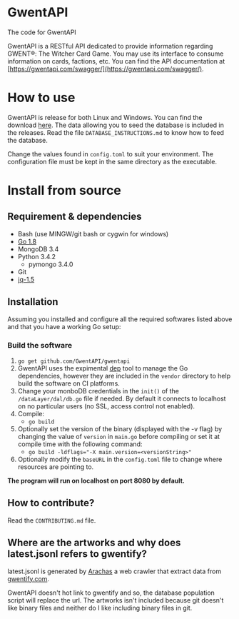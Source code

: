 # GwentAPI
The code for GwentAPI

GwentAPI is a RESTful API dedicated to provide information regarding GWENT®: The Witcher Card Game. You may use its interface to consume information on cards, factions, etc. You can find the API documentation at [https://gwentapi.com/swagger/](https://gwentapi.com/swagger/).


# How to use

GwentAPI is release for both Linux and Windows. You can find the download [here](https://github.com/GwentAPI/gwentapi/releases).
The data allowing you to seed the database is included in the releases. Read the file ``DATABASE_INSTRUCTIONS.md`` to know how to feed the database.

Change the values found in ``config.toml`` to suit your environment. The configuration file must be kept in the same directory as the executable. 


# Install from source

## Requirement & dependencies

* Bash (use MINGW/git bash or cygwin for windows)
* [Go 1.8](https://golang.org/dl/)
* MongoDB 3.4
* Python 3.4.2
    * pymongo 3.4.0
* Git
* [jq-1.5](https://stedolan.github.io/jq/)

## Installation

Assuming you installed and configure all the required softwares listed above and that you have a working Go setup:

### Build the software
1. ``go get github.com/GwentAPI/gwentapi``
3. GwentAPI uses the expimental [dep](https://github.com/golang/dep) tool to manage the Go dependencies, however they are included in the ``vendor`` directory to help build the software on CI platforms.
4. Change your monboDB credentials in the ``init()`` of the ``/dataLayer/dal/db.go`` file if needed. By default it connects to localhost on no particular users (no SSL, access control not enabled).
5. Compile:
    * ``go build``
6. Optionally set the version of the binary (displayed with the -v flag) by changing the value of ``version`` in ``main.go`` before compiling or set it at compile time with the following command:
    * ``go build -ldflags="-X main.version=<versionString>" ``
7. Optionally modify the ``baseURL`` in the ``config.toml`` file to change where resources are pointing to.

**The program will run on localhost on port 8080 by default.**

## How to contribute?

Read the ``CONTRIBUTING.md`` file.

## Where are the artworks and why does latest.jsonl refers to gwentify?

latest.jsonl is generated by [Arachas](https://github.com/GwentAPI/arachas) a web crawler that extract data from [gwentify.com](http://gwentify.com).

GwentAPI doesn't hot link to gwentify and so, the database population script will replace the url. The artworks isn't included because git doesn't like binary files and neither do I like including binary files in git.
